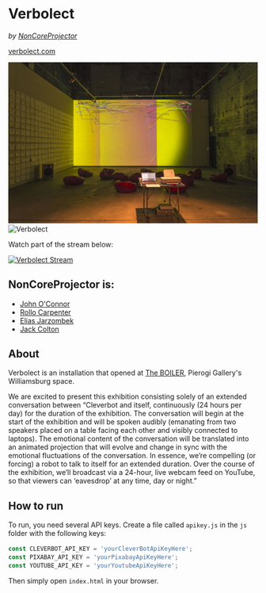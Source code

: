 # Verbolect
_by [NonCoreProjector](http://noncoreprojector.com)_

[verbolect.com](http://www.verbolect.com/)

![Verbolect in the Boiler](img/in-the-boiler.jpg)
![Verbolect](https://i2.wp.com/www.pierogi2000.com/wp/wp-content/uploads/IMG_17542.jpg "Verbolect")

Watch part of the stream below:

[![Verbolect Stream](https://img.youtube.com/vi/wTQ7U2Bu82U/0.jpg)](https://www.youtube.com/watch?v=wTQ7U2Bu82U)

## NonCoreProjector is:
* [John O'Connor](http://www.johnjoconnor.net/)
* [Rollo Carpenter](https://en.wikipedia.org/wiki/Rollo_Carpenter)
* [Elias Jarzombek](https://ejarzo.github.io)
* [Jack Colton](https://www.instagram.com/jakecalcium/?hl=en)

## About
Verbolect is an installation that opened at [The BOILER](https://www.pierogi2000.com/2017/08/noncore-projector-at-the-boiler/), Pierogi Gallery's Williamsburg space.

We are excited to present this exhibition consisting solely of an extended conversation between “Cleverbot and itself, continuously (24 hours per day) for the duration of the exhibition. The conversation will begin at the start of the exhibition and will be spoken audibly (emanating from two speakers placed on a table facing each other and visibly connected to laptops). The emotional content of the conversation will be translated into an animated projection that will evolve and change in sync with the emotional fluctuations of the conversation. In essence, we’re compelling (or forcing) a robot to talk to itself for an extended duration. Over the course of the exhibition, we’ll broadcast via a 24-hour, live webcam feed on YouTube, so that viewers can ‘eavesdrop’ at any time, day or night.”

## How to run

To run, you need several API keys. Create a file called `apikey.js` in the `js` folder with the following keys:
```javascript
const CLEVERBOT_API_KEY = 'yourCleverBotApiKeyHere';
const PIXABAY_API_KEY = 'yourPixabayApiKeyHere';
const YOUTUBE_API_KEY = 'yourYoutubeApiKeyHere';
```
Then simply open `index.html` in your browser.
